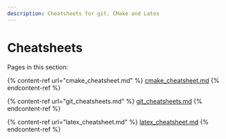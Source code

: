 ```yaml
---
description: Cheatsheets for git, CMake and Latex
---
```


# Cheatsheets

Pages in this section:

{% content-ref url="cmake_cheatsheet.md" %}
[cmake\_cheatsheet.md](cmake\_cheatsheet.md)
{% endcontent-ref %}

{% content-ref url="git_cheatsheets.md" %}
[git\_cheatsheets.md](git\_cheatsheets.md)
{% endcontent-ref %}

{% content-ref url="latex_cheatsheet.md" %}
[latex\_cheatsheet.md](latex\_cheatsheet.md)
{% endcontent-ref %}
